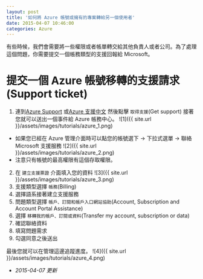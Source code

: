 ```yaml
---
layout: post
title: '如何將 Azure 帳號或擁有的專案轉給另一個使用者'
date: 2015-04-07 10:46:00
categories: Azure
---
```


有些時候，我們會需要將一些權限或者帳單轉交給其他負責人或者公司。為了處理這個問題，你需要提交一個帳務類型的支援回報給 Microsoft。

# 提交一個 Azure 帳號移轉的支援請求(Support ticket)

1. 連到[Azure Support](http://azure.microsoft.com/support) 或[Azure 支援中文](https://azure.microsoft.com/zh-tw/support/options/) 然後點擊 `取得支援`(Get support) 接著您就可以送出一個事件給 Azure 帳務中心。
![1]({{ site.url }}/assets/images/tutorials/azure_1.png)
* 如果您已經在 Azure 管理介面時可以點您的帳號選下 -> 下拉式選單 -> 聯絡 Microsoft 支援服務
![2]({{ site.url }}/assets/images/tutorials/azure_2.png)
* 注意只有帳號的最高權限有這個存取權限。
2. 在 `建立支援票證` 介面填入您的資料
![3]({{ site.url }}/assets/images/tutorials/azure_3.png)
3. 支援類型選擇 `帳務`(Billing)
4. 選擇語系接著建立支援服務
5. 問題類型選擇 `帳戶、訂閱和帳戶入口網站協助`(Account, Subscription and Account Portal Assistance)
6. 選擇 `移轉我的帳戶、訂閱或資料`(Transfer my account, subscription or data)
7. 確認聯絡資料
8. 填寫問題需求
9. 勾選同意之後送出

最後您就可以在管理這邊追蹤進度。
![4]({{ site.url }}/assets/images/tutorials/azure_4.png)

- *2015-04-07 更新*